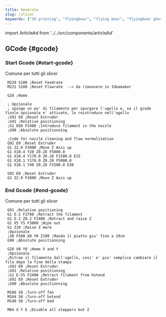```yaml
---
title: Generale
slug: /slicer
keywords: ["3d printing", "flyingbear", "flying bear", "flyingbear ghost", "slicer", "cura", "ultimaker", "ultimaker cura", "ideamaker", "prusa slicer", "slic3r"]
---
```

import ArticleAd from '../../src/components/articleAd'

<script async src="//pagead2.googlesyndication.com/pagead/js/adsbygoogle.js"></script>

## GCode {#gcode}

<ArticleAd/>

### Start Gcode {#start-gcode}
Comune per tutti gli slicer

``` 
 M220 S100 ;Reset Feedrate
 M221 S100 ;Reset Flowrate  --> da rimuovere in Ideamaker
 
 G28 ;Home
 
 ; Opzionale
 ; spinge un po' di filamento per spurgare l'ugello e, se il gcode finale opzionale e' attivato, lo reintroduce nell'ugello 
 ;G92 E0 ;Reset Extruder
 ;G91 ;Relative positioning
 ;G1 E60 F2400 ;Introduce filament in the nozzle
 ;G90 ;Absolute positionning

 ;Code for nozzle cleaning and flow normalization
 G92 E0 ;Reset Extruder
 G1 Z2.0 F3000 ;Move Z Axis up
 G1 X10.4 Y20 Z0.28 F5000.0
 G1 X10.4 Y170.0 Z0.28 F1500.0 E15
 G1 X10.1 Y170.0 Z0.28 F5000.0
 G1 X10.1 Y40 Z0.28 F1500.0 E30
 
 G92 E0 ;Reset Extruder
 G1 Z2.0 F3000 ;Move Z Axis up
```

<ArticleAd/>

### End Gcode {#end-gcode}
Comune per tutti gli slicer

```
 G91 ;Relative positioning
 G1 E-2 F2700 ;Retract the filament
 G1 E-2 Z0.2 F2400 ;Retract and raise Z
 G1 X5 Y5 F3000 ;Wipe out
 G1 Z10 ;Raise Z more
 ;Opzionale
 ;G0 F500 X0 Y0 Z190 ;Manda il piatto giu' fino a 19cm
 G90 ;Absolute positionning
 
 G28 X0 Y0 ;Home X and Y 
 ;Opzionale
 ;Ritrae il filamento dall'ugello, cosi' e' piu' semplice cambiare il filo dopo la fine della stampa
 ;G92 E0 ;Reset Extruder
 ;G91 ;Relative positioning
 ;G1 E-55 F2400 ;Retract filament from hotend
 ;G92 E0 ;Reset Extruder
 ;G90 ;Absolute positionning
 
 M106 S0 ;Turn-off fan
 M104 S0 ;Turn-off hotend
 M140 S0 ;Turn-off bed
 
 M84 X Y E ;Disable all steppers but Z
```

<ArticleAd/>
